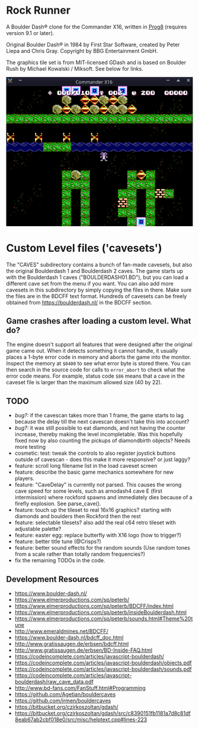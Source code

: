 Rock Runner
===========

A Boulder Dash® clone for the Commander X16, written in [Prog8](https://prog8.readthedocs.io) (requires version 9.1 or later).

Original Boulder Dash® in 1984 by First Star Software, created by Peter Liepa and Chris Gray.
Copyright by BBG Entertainment GmbH.

The graphics tile set is from MIT-licensed GDash and is based on Boulder Rush by Michael Kowalski / Miksoft. See below for links.

![Rock Runner screenshot](rrgame.png)


Custom Level files ('cavesets')
===============================

The "CAVES" subdirectory contains a bunch of fan-made cavesets,
but also the original Boulderdash 1 and Boulderdash 2 caves.
The game starts up with the Boulderdash 1 caves ("BOULDERDASH01.BD"), but you can load a different cave set from the menu if you want.
You can also add more cavesets in this subdirectory by simply copying the files in there. Make sure the files are in the BDCFF text format.
Hundreds of cavesets can be freely obtained from https://boulderdash.nl/ in the BDCFF section.


Game crashes after loading a custom level. What do?
---------------------------------------------------

The engine doesn't support all features that were designed after the original game came out.
When it detects something it cannot handle, it usually places a 1-byte error code in memory and aborts the game
into the monitor.
Inspect the memory at `$0400` to see what error byte is stored there.
You can then search in the source code for calls to `error_abort` to check what the error code means. 
For example, status code `$86` means that a cave in the caveset file is larger than the maximum allowed size (40 by 22).


TODO
----
- *bug?:* if the cavescan takes more than 1 frame, the game starts to lag because the delay till the next cavescan doesn't take this into account?
- *bug?:* it was still possible to eat diamonds, and not having the counter increase, thereby making the level incompletable. Was this hopefully fixed now by also counting the pickups of diamondbirth objects? Needs more testing 
- cosmetic: test: tweak the controls to also register joystick buttons outside of cavescan - does this make it more responsive? or just laggy?
- feature: scroll long filename list in the load caveset screen
- feature: describe the basic game mechanics somewhere for new players.
- feature: "CaveDelay" is currently not parsed. This causes the wrong cave speed for some levels, such as arnodash4 cave E (first intermission) where rockford spawns and immediately dies because of a firefly explosion. See parse_cave().
- feature: touch up the tileset to real 16x16 graphics? starting with diamonds and boulders then Rockford then the rest
- feature: selectable tilesets?  also add the real c64 retro tileset with adjustable palette?
- feature: easter egg: replace butterfly with X16 logo (how to trigger?)
- feature: better title tune (@Crisps?)
- feature: better sound effects for the random sounds (Use random tones from a scale rather than totally random frequencies?)
- fix the remaining TODOs in the code.


Development Resources
---------------------

* https://www.boulder-dash.nl/
* https://www.elmerproductions.com/sp/peterb/
* https://www.elmerproductions.com/sp/peterb/BDCFF/index.html
* https://www.elmerproductions.com/sp/peterb/insideBoulderdash.html
* https://www.elmerproductions.com/sp/peterb/sounds.html#Theme%20tune
* http://www.emeraldmines.net/BDCFF/
* https://www.boulder-dash.nl/bdcff_doc.html
* http://www.gratissaugen.de/erbsen/bdcff.html
* http://www.gratissaugen.de/erbsen/BD-Inside-FAQ.html
* https://codeincomplete.com/articles/javascript-boulderdash/
* https://codeincomplete.com/articles/javascript-boulderdash/objects.pdf
* https://codeincomplete.com/articles/javascript-boulderdash/sounds.pdf
* https://codeincomplete.com/articles/javascript-boulderdash/raw_cave_data.pdf
* http://www.bd-fans.com/FanStuff.html#Programming
* https://github.com/Agetian/bouldercaves
* https://github.com/irmen/bouldercaves
* https://bitbucket.org/czirkoszoltan/gdash/
* https://bitbucket.org/czirkoszoltan/gdash/src/c8390151fb1181a7d8c81df8eab67ab2cbf018e0/src/misc/helptext.cpp#lines-223

